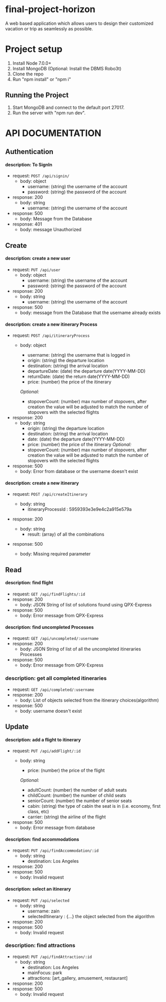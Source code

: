 # final-project-horizon
A web based application which allows users to design their customized vacation
or trip as seamlessly as possible.

# Project setup

1. Install Node 7.0.0+
2. Install MongoDB (Optional: Install the DBMS Robo3t)
3. Clone the repo
5. Run "npm install" or "npm i"

## Running the Project

1. Start MongoDB and connect to the default port 27017.
2. Run the server with "npm run dev".

# API DOCUMENTATION

## Authentication

#### description: To SignIn
- request: `POST /api/signin/`
    - body: object
      - username: (string) the username of the account
      - password: (string) the password of the account
- response: 200
    - body: string
      - username: (string) the username of the account
- response: 500
    - body: Message from the Database
- response: 401
    - body: message Unauthorized

## Create

#### description: create a new user
- request: `PUT /api/user`
    - body: object
      - username: (string) the username of the account
      - password: (string) the password of the account
- response: 200
    - body: string
      - username: (string) the username of the account
- response: 500
    - body: message from the Database that the username already exists

#### description: create a new itinerary Process
- request: `POST /api/itineraryProcess`
    - body: object
      - username: (string) the username that is logged in
      - origin: (string) the departure location
      - destination: (string) the arrival location
      - departureDate: (date) the departure date(YYYY-MM-DD)
      - returnDate: (date) the return date(YYYY-MM-DD)
      - price: (number) the price of the itinerary

      *Optional:*
      - stopoverCount: (number) max number of stopovers, after creation the
                        value will be adjusted to match the number of stopovers
                        with the selected flights
- response: 200
    - body: string
      - origin: (string) the departure location
      - destination: (string) the arrival location
      - date: (date) the departure date(YYYY-MM-DD)
      - price: (number) the price of the itinerary
      *Optional:*
      - stopoverCount: (number) max number of stopovers, after creation the
                        value will be adjusted to match the number of stopovers
                        with the selected flights
- response: 500
    - body: Error from database or the username doesn't exist

#### description: create a new itinerary
- request: `POST /api/createItinerary`
    - body: string
      - itineraryProcessId : 5959393e3e9e4c2a915e579a

- response: 200
    - body: string
      - result: (array) of all the combinations
- response: 500
    - body: Missing required parameter

## Read

#### description: find flight
- request: `GET /api/findFlights/:id`
- response: 200
    - body: JSON String of list of solutions found using QPX-Express
- response: 500
    - body: Error message from QPX-Express

#### description: find uncompleted Processes
- request: `GET /api/uncompleted/:username`
- response: 200
    - body: JSON String of list of all the uncompleted itineraries Processes
- response: 500
    - body: Error message from QPX-Express

### description: get all completed itineraries
- request: `GET /api/completed/:username`
- response: 200
    - body: List of objects selected from the itinerary choices(algorithm)
- response: 500
    - body: username doesn't exist

## Update

#### description: add a flight to itinerary
- request: `PUT /api/addFlight/:id`
    - body: string
      - price: (number) the price of the flight

      *Optional:*
      - adultCount: (number) the number of adult seats
      - childCount: (number) the number of child seats
      - seniorCount: (number) the number of senior seats
      - cabin: (string) the type of cabin the seat is in (i.e. economy, first class, etc)
      - carrier: (string) the airline of the flight
- response: 500
    - body: Error message from database


#### description: find accommodations
- request: `PUT /api/findAccommodation/:id`
    - body: string
      - destination: Los Angeles
- response: 200
- response: 500
    - body: Invalid request


#### description: select an itinerary
- request: `PUT /api/selected`
    - body: string
      - username: zain
      - selectedItinerary : {...} the object selected from the algorithm
- response: 200
- response: 500
    - body: Invalid request

### description: find attractions
- request: `PUT /api/findAttraction/:id`
    - body: string
      - destination: Los Angeles
      - mainFocus: park
      - attractions: [art_gallery, amusement, restaurant]
- response: 200
- response: 500
    - body: Invalid request
